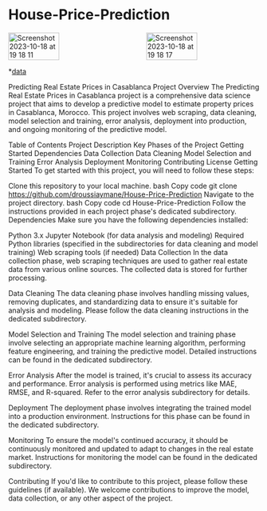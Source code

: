 # House-Price-Prediction

<div style="display: flex; justify-content: space-between;">
<img width="45%" alt="Screenshot 2023-10-18 at 19 18 11" src="https://github.com/droussiaymane/House-Price-Prediction/assets/60798100/e5e81b56-819d-4e61-a83f-94f8784a75d1">
<img width="45%" alt="Screenshot 2023-10-18 at 19 18 17" src="https://github.com/droussiaymane/House-Price-Prediction/assets/60798100/6eca8b84-0e8f-4960-83ca-3c5659fa510d">

</div>



*[data](https://um6p-my.sharepoint.com/:x:/g/personal/aymane_droussi_emines_um6p_ma/ERZ7kwM6N1dBlKjK0YJouEkBzoQ2vDCxq3JVhXJtx5glog?rtime=T7wIOwXQ20g)


Predicting Real Estate Prices in Casablanca
Project Overview
The Predicting Real Estate Prices in Casablanca project is a comprehensive data science project that aims to develop a predictive model to estimate property prices in Casablanca, Morocco. This project involves web scraping, data cleaning, model selection and training, error analysis, deployment into production, and ongoing monitoring of the predictive model.

Table of Contents
Project Description
Key Phases of the Project
Getting Started
Dependencies
Data Collection
Data Cleaning
Model Selection and Training
Error Analysis
Deployment
Monitoring
Contributing
License
Getting Started
To get started with this project, you will need to follow these steps:

Clone this repository to your local machine.
bash
Copy code
git clone https://github.com/droussiaymane/House-Price-Prediction
Navigate to the project directory.
bash
Copy code
cd House-Price-Prediction
Follow the instructions provided in each project phase's dedicated subdirectory.
Dependencies
Make sure you have the following dependencies installed:

Python 3.x
Jupyter Notebook (for data analysis and modeling)
Required Python libraries (specified in the subdirectories for data cleaning and model training)
Web scraping tools (if needed)
Data Collection
In the data collection phase, web scraping techniques are used to gather real estate data from various online sources. The collected data is stored for further processing.

Data Cleaning
The data cleaning phase involves handling missing values, removing duplicates, and standardizing data to ensure it's suitable for analysis and modeling. Please follow the data cleaning instructions in the dedicated subdirectory.

Model Selection and Training
The model selection and training phase involve selecting an appropriate machine learning algorithm, performing feature engineering, and training the predictive model. Detailed instructions can be found in the dedicated subdirectory.

Error Analysis
After the model is trained, it's crucial to assess its accuracy and performance. Error analysis is performed using metrics like MAE, RMSE, and R-squared. Refer to the error analysis subdirectory for details.

Deployment
The deployment phase involves integrating the trained model into a production environment. Instructions for this phase can be found in the dedicated subdirectory.

Monitoring
To ensure the model's continued accuracy, it should be continuously monitored and updated to adapt to changes in the real estate market. Instructions for monitoring the model can be found in the dedicated subdirectory.

Contributing
If you'd like to contribute to this project, please follow these guidelines (if available). We welcome contributions to improve the model, data collection, or any other aspect of the project.
